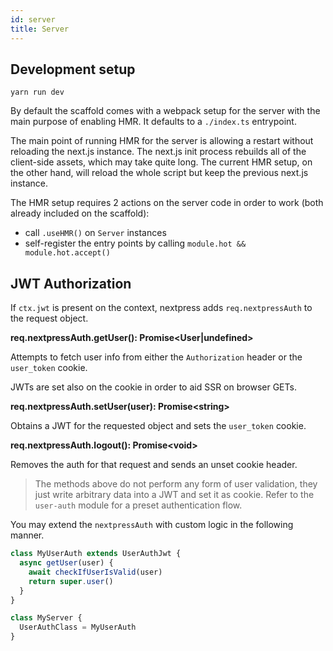 ```yaml
---
id: server
title: Server
---
```


## Development setup

    yarn run dev

By default the scaffold comes with a webpack setup for the server with the main purpose of enabling
HMR. It defaults to a `./index.ts` entrypoint.

The main point of running HMR for the server is allowing a restart without reloading the next.js
instance. The next.js init process rebuilds all of the client-side assets, which may take quite long. The
current HMR setup, on the other hand, will reload the whole script but keep the previous next.js instance.

The HMR setup requires 2 actions on the server code in order to work (both already included on the scaffold):

- call `.useHMR()` on `Server` instances
- self-register the entry points by calling `module.hot && module.hot.accept()`

## JWT Authorization

If `ctx.jwt` is present on the context, nextpress adds `req.nextpressAuth` to the request object.

**req.nextpressAuth.getUser(): Promise<User|undefined>**

Attempts to fetch user info from either the `Authorization` header or the `user_token` cookie.

JWTs are set also on the cookie in order to aid SSR on browser GETs.

**req.nextpressAuth.setUser(user): Promise\<string>**

Obtains a JWT for the requested object and sets the `user_token` cookie.

**req.nextpressAuth.logout(): Promise\<void>**

Removes the auth for that request and sends an unset cookie header.

> The methods above do not perform any form of user validation, they just write arbitrary data into
> a JWT and set it as cookie. Refer to the `user-auth` module for a preset authentication flow.

You may extend the `nextpressAuth` with custom logic in the following manner.

```ts
class MyUserAuth extends UserAuthJwt {
  async getUser(user) {
    await checkIfUserIsValid(user)
    return super.user()
  }
}

class MyServer {
  UserAuthClass = MyUserAuth
}
```
